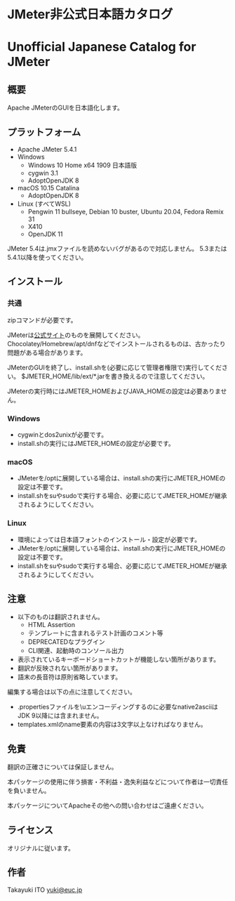 ﻿# JMeter非公式日本語カタログ
# Unofficial Japanese Catalog for JMeter

## 概要

Apache JMeterのGUIを日本語化します。

## プラットフォーム

- Apache JMeter 5.4.1
- Windows
	- Windows 10 Home x64 1909 日本語版
	- cygwin 3.1
	- AdoptOpenJDK 8
- macOS 10.15 Catalina
	- AdoptOpenJDK 8
- Linux (すべてWSL)
	- Pengwin 11 bullseye, Debian 10 buster, Ubuntu 20.04, Fedora Remix 31
	- X410
	- OpenJDK 11

JMeter 5.4は.jmxファイルを読めないバグがあるので対応しません。
5.3または5.4.1以降を使ってください。

## インストール

### 共通

zipコマンドが必要です。

JMeterは[公式サイト](https://jmeter.apache.org/download_jmeter.cgi)のものを展開してください。
Chocolatey/Homebrew/apt/dnfなどでインストールされるものは、古かったり問題がある場合があります。

JMeterのGUIを終了し、install.shを(必要に応じて管理者権限で)実行してください。
$JMETER_HOME/lib/ext/*.jarを書き換えるので注意してください。

JMeterの実行時にはJMETER_HOMEおよびJAVA_HOMEの設定は必要ありません。

### Windows

- cygwinとdos2unixが必要です。
- install.shの実行にはJMETER_HOMEの設定が必要です。

### macOS

- JMeterを/optに展開している場合は、install.shの実行にJMETER_HOMEの設定は不要です。
- install.shをsuやsudoで実行する場合、必要に応じてJMETER_HOMEが継承されるようにしてください。

### Linux

- 環境によっては日本語フォントのインストール・設定が必要です。
- JMeterを/optに展開している場合は、install.shの実行にJMETER_HOMEの設定は不要です。
- install.shをsuやsudoで実行する場合、必要に応じてJMETER_HOMEが継承されるようにしてください。

## 注意

- 以下のものは翻訳されません。
  - HTML Assertion
  - テンプレートに含まれるテスト計画のコメント等
  - DEPRECATEDなプラグイン
  - CLI関連、起動時のコンソール出力
- 表示されているキーボードショートカットが機能しない箇所があります。
- 翻訳が反映されない箇所があります。
- 語末の長音符は原則省略しています。

編集する場合は以下の点に注意してください。

- .propertiesファイルを\uエンコーディングするのに必要なnative2asciiはJDK 9以降には含まれません。
- templates.xmlのname要素の内容は3文字以上なければなりません。

## 免責

翻訳の正確さについては保証しません。

本パッケージの使用に伴う損害・不利益・逸失利益などについて作者は一切責任を負いません。

本パッケージについてApacheその他への問い合わせはご遠慮ください。

## ライセンス

オリジナルに従います。

## 作者

Takayuki ITO <yuki@euc.jp>

